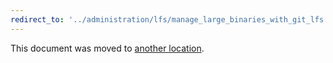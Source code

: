 ```yaml
---
redirect_to: '../administration/lfs/manage_large_binaries_with_git_lfs.md'
---
```


This document was moved to [another location](../administration/lfs/manage_large_binaries_with_git_lfs.md).
